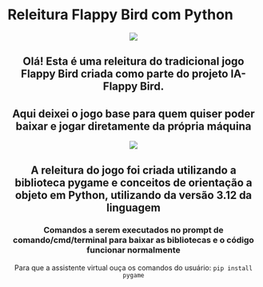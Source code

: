 # Releitura Flappy Bird com Python
<div align='center'>
<img src='https://github.com/Rodrigo-L-Oliveira/Flappy_Bird_Python/issues/1#issue-2152316952'/>

## Olá! Esta é uma releitura do tradicional jogo Flappy Bird criada como parte do projeto IA-Flappy Bird.
## Aqui deixei o jogo base para quem quiser poder baixar e jogar diretamente da própria máquina

<div align='center'>
<img src='https://github.com/Rodrigo-L-Oliveira/Flappy_Bird_Python/issues/2#issue-2152317660'/>

## A releitura do jogo foi criada utilizando a biblioteca pygame e conceitos de orientação a objeto em Python, utilizando da versão 3.12 da linguagem

### Comandos a serem executados no prompt de comando/cmd/terminal para baixar as bibliotecas e o código funcionar normalmente

Para que a assistente virtual ouça os comandos do usuário:
`pip install pygame`

</div>
